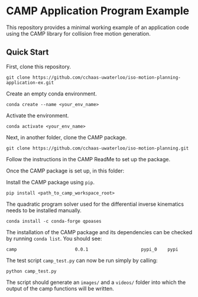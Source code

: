# CAMP Application Program Example

This repository provides a minimal working example of an application code using the CAMP library for collision free motion generation. 

## Quick Start

First, clone this repository.

`git clone https://github.com/cchaas-uwaterloo/iso-motion-planning-application-ex.git`

Create an empty conda environment.

`conda create --name <your_env_name>`

Activate the environment.

`conda activate <your_env_name>`

Next, in another folder, clone the CAMP package.

`git clone https://github.com/cchaas-uwaterloo/iso-motion-planning.git`

Follow the instructions in the CAMP ReadMe to set up the package.

Once the CAMP package is set up, in this folder:

Install the CAMP package using `pip`.

`pip install <path_to_camp_workspace_root>`

The quadratic program solver used for the differential inverse kinematics needs to be installed manually. 

`conda install -c conda-forge qpoases`

The installation of the CAMP package and its dependencies can be checked by running `conda list`. You 
should see: 

`camp                      0.0.1                    pypi_0    pypi`

The test script `camp_test.py` can now be run simply by calling: 

`python camp_test.py`

The script should generate an `images/` and a `videos/` folder into which the output of the camp functions will be written.